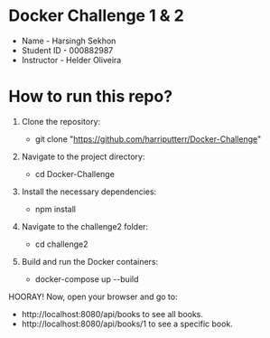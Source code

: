 # Docker Challenge 1 & 2

- Name - Harsingh Sekhon
- Student ID - 000882987
- Instructor - Helder Oliveira

# How to run this repo?

1. Clone the repository:
   - git clone "https://github.com/harriputterr/Docker-Challenge"

2. Navigate to the project directory:
   - cd Docker-Challenge

3. Install the necessary dependencies:
   - npm install

4. Navigate to the challenge2 folder:
   - cd challenge2

5. Build and run the Docker containers:
   - docker-compose up --build

HOORAY!
Now, open your browser and go to:
- http://localhost:8080/api/books to see all books.
- http://localhost:8080/api/books/1 to see a specific book.
